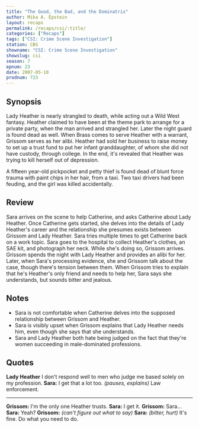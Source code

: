 ```yaml
---
title: "The Good, the Bad, and the Dominatrix"
author: Mika A. Epstein
layout: recaps
permalink: /recaps/csi/:title/
categories: ["Recaps"]
tags: ["CSI: Crime Scene Investigation"]
station: CBS
showname: "CSI: Crime Scene Investigation"
showslug: csi
season: 7
epnum: 23
date: 2007-05-10
prodnum: 723
---
```


## Synopsis

Lady Heather  is nearly strangled to death, while acting out a Wild West fantasy. Heather claimed to have been at the theme park to arrange for a private party, when the man arrived and strangled her. Later the night guard is found dead as well. When Brass comes to serve Heather with a warrant, Grissom serves as her alibi. Heather had sold her business to raise money to set up a trust fund to put her infant granddaughter, of whom she did not have custody, through college. In the end, it's revealed that Heather was trying to kill herself out of depression.

A fifteen year-old pickpocket and petty thief is found dead of blunt force trauma with paint chips in her hair, from a taxi. Two taxi drivers had been feuding, and the girl was killed accidentally.

## Review

Sara arrives on the scene to help Catherine, and asks Catherine about Lady Heather. Once Catherine gets started, she delves into the details of Lady Heather's career and the relationship she presumes exists between Grissom and Lady Heather. Sara tries multiple times to get Catherine back on a work topic. Sara goes to the hospital to collect Heather's clothes, an SAE kit, and photograph her neck. While she's doing so, Grissom arrives. Grissom spends the night with Lady Heather and provides an alibi for her. Later, when Sara's processing evidence, she and Grissom talk about the case, though there's tension between them. When Grissom tries to explain that he's Heather's only friend and needs to help her, Sara says she understands, but sounds bitter and jealous.

## Notes

* Sara is not comfortable when Catherine delves into the supposed relationship between Grissom and Heather.
* Sara is visibly upset when Grissom explains that Lady Heather needs him, even though she says that she understands.
* Sara and Lady Heather both hate being judged on the fact that they're women succeeding in male-dominated professions.

## Quotes

**Lady Heather** I don't respond well to men who judge me based solely on my profession.
**Sara:** I get that a lot too. _(pauses, explains)_ Law enforcement.

- - -

**Grissom:** I'm the only one Heather trusts.
**Sara:** I get it.
**Grissom:** Sara...
**Sara:** Yeah?
**Grissom:** _(can't figure out what to say)_
**Sara:** _(bitter, hurt)_ It's fine. Do what you need to do.

